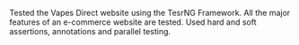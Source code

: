 Tested the Vapes Direct website using the TesrNG Framework. 
All the major features of an e-commerce website are tested. 
Used hard and soft assertions, annotations and parallel testing. 
